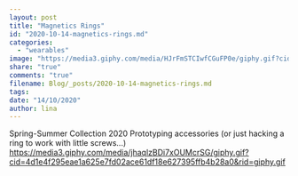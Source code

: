 ```yaml
---
layout: post
title: "Magnetics Rings"
id: "2020-10-14-magnetics-rings.md"
categories:
  - "wearables"
image: "https://media3.giphy.com/media/HJrFmSTCIwfCGuFP0e/giphy.gif?cid=4d1e4f29ee12e7569e672b6a9aeab620695a70b1143b3864&rid=giphy.gif"
share: "true"
comments: "true"
filename: Blog/_posts/2020-10-14-magnetics-rings.md
tags: 
date: "14/10/2020"
author: lina
---
```


Spring-Summer Collection 2020
Prototyping accessories
(or just hacking a ring to work with little screws...)
https://media3.giphy.com/media/jhaqlzBDi7xOUMcrSG/giphy.gif?cid=4d1e4f295eae1a625e7fd02ace61df18e627395ffb4b28a0&rid=giphy.gif